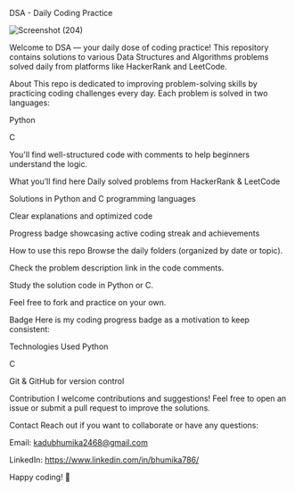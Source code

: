 DSA - Daily Coding Practice
<!-- Replace with your actual badge image path -->
![Screenshot (204)](https://github.com/user-attachments/assets/a1316b2f-8364-4590-b122-592e8224191f)

Welcome to DSA — your daily dose of coding practice!
This repository contains solutions to various Data Structures and Algorithms problems solved daily from platforms like HackerRank and LeetCode.

About
This repo is dedicated to improving problem-solving skills by practicing coding challenges every day. Each problem is solved in two languages:

Python

C

You'll find well-structured code with comments to help beginners understand the logic.


What you’ll find here
Daily solved problems from HackerRank & LeetCode

Solutions in Python and C programming languages

Clear explanations and optimized code

Progress badge showcasing active coding streak and achievements

How to use this repo
Browse the daily folders (organized by date or topic).

Check the problem description link in the code comments.

Study the solution code in Python or C.

Feel free to fork and practice on your own.

Badge
Here is my coding progress badge as a motivation to keep consistent:


Technologies Used
Python

C

Git & GitHub for version control

Contribution
I welcome contributions and suggestions! Feel free to open an issue or submit a pull request to improve the solutions.

Contact
Reach out if you want to collaborate or have any questions:

Email: kadubhumika2468@gmail.com

LinkedIn: https://www.linkedin.com/in/bhumika786/



Happy coding! 🚀

